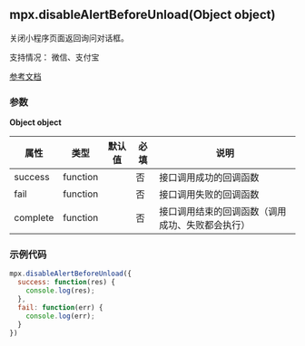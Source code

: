 ## mpx.disableAlertBeforeUnload(Object object)

关闭小程序页面返回询问对话框。

支持情况： 微信、支付宝

[参考文档](https://developers.weixin.qq.com/miniprogram/dev/api/ui/interaction/wx.disableAlertBeforeUnload.html)

### 参数
**Object object**

| 属性    | 类型     | 默认值 | 必填 | 说明                 |
| ------- | -------- | ------ | ---- | -------------------- |
| success | function |        | 否   | 接口调用成功的回调函数 |
| fail    | function |        | 否   | 接口调用失败的回调函数 |
| complete| function |        | 否   | 接口调用结束的回调函数（调用成功、失败都会执行） |

### 示例代码

```js
mpx.disableAlertBeforeUnload({
  success: function(res) {
    console.log(res);
  },
  fail: function(err) {
    console.log(err);
  }
})
```
